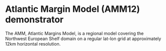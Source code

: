 
# Atlantic Margin Model (AMM12) demonstrator

The AMM, Atlantic Margins Model, is a regional model covering the Northwest European Shelf domain on a regular lat-lon grid at approximately 12km horizontal resolution. 

